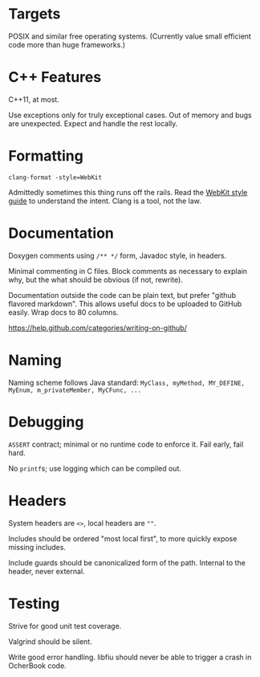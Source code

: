 # Targets

POSIX and similar free operating systems.  (Currently value small efficient
code more than huge frameworks.)


# C++ Features

C++11, at most.

Use exceptions only for truly exceptional cases.  Out of memory and bugs are
unexpected.  Expect and handle the rest locally.


# Formatting

`clang-format -style=WebKit`

Admittedly sometimes this thing runs off the rails.  Read the [WebKit style
guide](https://webkit.org/code-style-guidelines/) to understand the intent.
Clang is a tool, not the law.

# Documentation

Doxygen comments using `/** */` form, Javadoc style, in headers.

Minimal commenting in C files.  Block comments as necessary to explain why, but
the what should be obvious (if not, rewrite).

Documentation outside the code can be plain text, but prefer "github flavored
markdown".  This allows useful docs to be uploaded to GitHub easily.  Wrap docs
to 80 columns.

https://help.github.com/categories/writing-on-github/


# Naming

Naming scheme follows Java standard: `MyClass, myMethod, MY_DEFINE,
MyEnum, m_privateMember, MyCFunc, ...`


# Debugging

`ASSERT` contract; minimal or no runtime code to enforce it.  Fail early, fail
hard.

No `printf`s; use logging which can be compiled out.


# Headers

System headers are `<>`, local headers are `""`.

Includes should be ordered "most local first", to more quickly expose missing
includes.

Include guards should be canonicalized form of the path.  Internal to the
header, never external.


# Testing

Strive for good unit test coverage.

Valgrind should be silent.

Write good error handling.  libfiu should never be able to trigger a crash in
OcherBook code.
